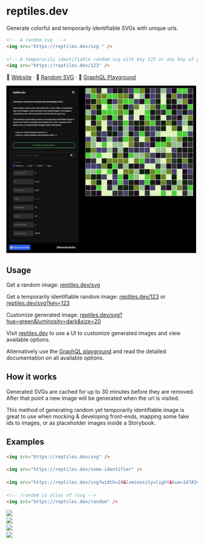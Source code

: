 # reptiles.dev

Generate colorful and temporarily identifiable SVGs with unique urls.

```html
<!-- A random svg  -->
<img src="https://reptiles.dev/svg " />

<!-- A temporarily identifiable random svg with key 123 or any key of your choosing.  -->
<img src="https://reptiles.dev/123" />
```

🦎
 [Website](https://reptiles.dev) · 🔗 [Random SVG](https://reptiles.dev/svg) · 🛝 [GraphQL Playground](https://reptiles.dev/api/graphql)

<img width="500px" src="docs/example.png" />

## Usage

Get a random image: [reptiles.dev/svg](https://reptiles.dev/svg)

Get a temporarily identifiable random image: [reptiles.dev/123](https://reptiles.dev/123) or [reptiles.dev/svg?key=123](https://reptiles.dev/svg?key=123)

Customize generated image: [reptiles.dev/svg?hue=green&luminosity=dark&size=20](https://reptiles.dev/svg?hue=green&luminosity=dark&size=20)

Visit [reptiles.dev](https://reptiles.dev) to use a UI to customize generated images and view available options.

Alternatively use the [GraphQL playground](https://reptiles.dev/api/graphql) and read the detailed documentation on all available options.

## How it works

Generated SVGs are cached for up to 30 minutes before they are removed. After that point a new image will be generated when the url is visited.

This method of generating random yet temporarily identifiable image is great to use when mocking & developing front-ends, mapping some fake ids to images, or as placeholder images inside a
Storybook.

## Examples

```html
<img src="https://reptiles.dev/svg" />

<img src="https://reptiles.dev/some-identifier" />

<img src="https://reptiles.dev/svg?width=10&luminosity=light&hue=147A34" />

<!-- /random is alias of /svg -->
<img src="https://reptiles.dev/random" />
```

<img src="https://reptiles.dev/svg" />
<br />
<img src="https://reptiles.dev/some-identifier" />
<br />
<img src="https://reptiles.dev/svg?width=10&luminosity=dark&hue=147A34" />
<br />
<img src="https://reptiles.dev/random" />
